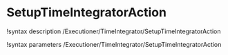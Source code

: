 <!-- MOOSE Documentation Stub: Remove this when content is added. -->

# SetupTimeIntegratorAction
!syntax description /Executioner/TimeIntegrator/SetupTimeIntegratorAction

!syntax parameters /Executioner/TimeIntegrator/SetupTimeIntegratorAction
